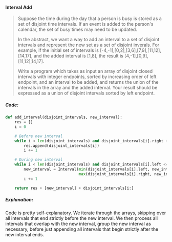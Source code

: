 #### Interval Add

> Suppose the time during the day that a person is busy is stored as a set of disjoint time intervals. If an event is added to the person's calendar, the set of busy times may need to be updated. 
>
> In the abstract, we want a way to add an interval to a set of disjoint intervals and represent the new set as a set of disjoint inverals. For example, if the initial set of intervals is \[-4,-1\],\[0,2\],\[3,6\],\[7,9\],\[11,12\],\[14,17\], and the added interval is \[1,8\], the result is \[4,-1\],\[0,9\],\[11,12\],14,17\]. 
>
> Write a program which takes as input an array of disjoint closed intervals with integer endpoints, sorted by increasing order of left endpoint, and an interval to be added, and returns the union of the intervals in the array and the added interval. Your result should be expressed as a union of disjoint intervals sorted by left endpoint.

##### Code:

```py
def add_interval(disjoint_intervals, new_interval):
    res = []
    i = 0

    # Before new interval
    while i < len(disjoint_intervals) and disjoint_intervals[i].right < new_interval.left:
        res.append(disjoint_intervals[i])
        i += 1

    # During new interval
    while i < len(disjoint_intervals) and disjoint_intervals[i].left <= new_interval.right:
        new_interval = Interval(min(disjoint_intervals[i].left, new_interval.left), 
                                max(disjoint_intervals[i].right, new_interval.right))
        i += 1

    return res + [new_interval] + disjoint_intervals[i:]
```

##### Explanation:

Code is pretty self-explanatory. We iterate through the arrays, skipping over all intervals that end strictly before the new interval. We then process all intervals that overlap with the new interval, group the new interval as necessary, before just appending all intervals that begin strictly after the new interval ends. 

